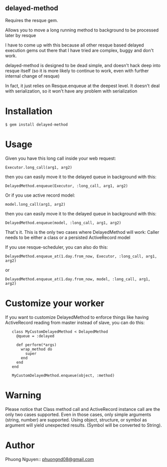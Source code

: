 delayed-method
---------------

Requires the resque gem.

Allows you to move a long running method to background to be processed later by resque

I have to come up with this because all other resque based delayed execution gems out there that I have tried are complex, buggy and don't work.

delayed-method is designed to be dead simple, and doesn't hack deep into resque itself (so it is more likely to continue to work, even with further internal change of resque)

In fact, it just relies on Resque.enqueue at the deepest level. It doesn't deal with serialization, so it won't have any problem with serialization

Installation
============

    $ gem install delayed-method


Usage
============

  Given you have this long call inside your web request:

    Executor.long_call(arg1, arg2)

  then you can easily move it to the delayed queue in background with this:

    DelayedMethod.enqueue(Executor, :long_call, arg1, arg2)

  Or if you use active record model:

    model.long_call(arg1, arg2)

  then you can easily move it to the delayed queue in background with this:

    DelayedMethod.enqueue(model, :long_call, arg1, arg2)

That's it. This is the only two cases where DelayedMethod will work: Caller
needs to be either a class or a persisted ActiveRecord model

If you use resque-scheduler, you can also do this:

    DelayedMethod.enqueue_at(1.day.from_now, Executor, :long_call, arg1, arg2)

or

    DelayedMethod.enqueue_at(1.day.from_now, model, :long_call, arg1, arg2)

Customize your worker
=====================

If you want to customize DelayedMethod to enforce things like having
ActiveRecord reading from master instead of slave, you can do this:

```
   class MyCustomDelayedMethod < DelayedMethod
     @queue = :delayed

     def perform(*args)
       wrap_method do
         super
       end
     end
   end

   MyCustomDelayedMethod.enqueue(object, :method)
```


Warning
===========

Please notice that Class method call and ActiveRecord instance call are the only two cases supported.
Even in those cases, only simple arguments (string, number) are supported.
Using object, structure, or symbol as argument will yield unexpected results. (Symbol will be converted to String).

Author
=====

Phuong Nguyen:: phuongnd08@gmail.com

